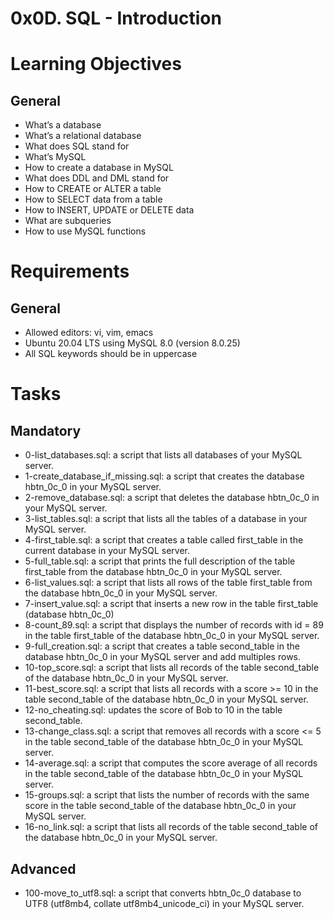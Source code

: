 # 0x0D. SQL - Introduction

# Learning Objectives
## General
- What’s a database
- What’s a relational database
- What does SQL stand for
- What’s MySQL
- How to create a database in MySQL
- What does DDL and DML stand for
- How to CREATE or ALTER a table
- How to SELECT data from a table
- How to INSERT, UPDATE or DELETE data
- What are subqueries
- How to use MySQL functions


# Requirements
## General
- Allowed editors: vi, vim, emacs
- Ubuntu 20.04 LTS using MySQL 8.0 (version 8.0.25)
- All SQL keywords should be in uppercase

# Tasks
## Mandatory
- 0-list_databases.sql: a script that lists all databases of your MySQL server.
- 1-create_database_if_missing.sql: a script that creates the database hbtn_0c_0 in your MySQL server.
- 2-remove_database.sql: a script that deletes the database hbtn_0c_0 in your MySQL server.
- 3-list_tables.sql: a script that lists all the tables of a database in your MySQL server.
- 4-first_table.sql: a script that creates a table called first_table in the current database in your MySQL server.
- 5-full_table.sql: a script that prints the full description of the table first_table from the database hbtn_0c_0 in your MySQL server.
- 6-list_values.sql: a script that lists all rows of the table first_table from the database hbtn_0c_0 in your MySQL server.
- 7-insert_value.sql: a script that inserts a new row in the table first_table (database hbtn_0c_0)
- 8-count_89.sql: a script that displays the number of records with id = 89 in the table first_table of the database hbtn_0c_0 in your MySQL server.
- 9-full_creation.sql: a script that creates a table second_table in the database hbtn_0c_0 in your MySQL server and add multiples rows.
- 10-top_score.sql: a script that lists all records of the table second_table of the database hbtn_0c_0 in your MySQL server.
- 11-best_score.sql: a script that lists all records with a score >= 10 in the table second_table of the database hbtn_0c_0 in your MySQL server.
- 12-no_cheating.sql: updates the score of Bob to 10 in the table second_table.
- 13-change_class.sql: a script that removes all records with a score <= 5 in the table second_table of the database hbtn_0c_0 in your MySQL server.
- 14-average.sql: a script that computes the score average of all records in the table second_table of the database hbtn_0c_0 in your MySQL server.
- 15-groups.sql:  a script that lists the number of records with the same score in the table second_table of the database hbtn_0c_0 in your MySQL server.
- 16-no_link.sql: a script that lists all records of the table second_table of the database hbtn_0c_0 in your MySQL server.


## Advanced
- 100-move_to_utf8.sql: a script that converts hbtn_0c_0 database to UTF8 (utf8mb4, collate utf8mb4_unicode_ci) in your MySQL server.
